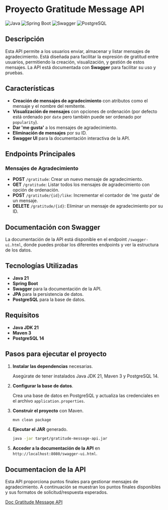 # Proyecto Gratitude Message API

![Java](https://img.shields.io/badge/Java-ED8B00?style=for-the-badge&logo=java&logoColor=white)
![Spring Boot](https://img.shields.io/badge/Spring%20Boot-6DB33F?style=for-the-badge&logo=spring&logoColor=white)
![Swagger](https://img.shields.io/badge/Swagger-85EA2D?style=for-the-badge&logo=swagger&logoColor=black)
![PostgreSQL](https://img.shields.io/badge/PostgreSQL-316192?style=for-the-badge&logo=postgresql&logoColor=white)

## Descripción

Esta API permite a los usuarios enviar, almacenar y listar mensajes de agradecimiento. Está diseñada para facilitar la expresión de gratitud entre usuarios, permitiendo la creación, visualización, y gestión de estos mensajes. La API está documentada con **Swagger** para facilitar su uso y pruebas.

## Características

- **Creación de mensajes de agradecimiento** con atributos como el mensaje y el nombre del remitente.
- **Visualización de mensajes** con opciones de ordenación (por defecto está ordenado por `date` pero también puede ser ordenado por `popularity`).
- **Dar 'me gusta'** a los mensajes de agradecimiento.
- **Eliminación de mensajes** por su ID.
- **Swagger UI** para la documentación interactiva de la API.

## Endpoints Principales

### Mensajes de Agradecimiento

- **POST** `/gratitude`: Crear un nuevo mensaje de agradecimiento.
- **GET** `/gratitude`: Listar todos los mensajes de agradecimiento con opción de ordenación.
- **POST** `/gratitude/{id}/like`: Incrementar el contador de 'me gusta' de un mensaje.
- **DELETE** `/gratitude/{id}`: Eliminar un mensaje de agradecimiento por su ID.

## Documentación con Swagger

La documentación de la API está disponible en el endpoint `/swagger-ui.html`, donde puedes probar los diferentes endpoints y ver la estructura de los datos.

## Tecnologías Utilizadas

- **Java 21**
- **Spring Boot**
- **Swagger** para la documentación de la API.
- **JPA** para la persistencia de datos.
- **PostgreSQL** para la base de datos.

## Requisitos

- **Java JDK 21**
- **Maven 3**
- **PostgreSQL 14**

## Pasos para ejecutar el proyecto

1. **Instalar las dependencias** necesarias.

   Asegúrate de tener instalados Java JDK 21, Maven 3 y PostgreSQL 14.

2. **Configurar la base de datos**.

   Crea una base de datos en PostgreSQL y actualiza las credenciales en el archivo `application.properties`.

3. **Construir el proyecto** con Maven.

   ```sh
   mvn clean package
   ```

4. **Ejecutar el JAR** generado.

   ```sh
   java -jar target/gratitude-message-api.jar
   ```

5. **Acceder a la documentación de la API** en `http://localhost:8080/swagger-ui.html`.

## Documentacion de la API

Esta API proporciona puntos finales para gestionar mensajes de agradecimiento. A continuación se muestran los puntos finales disponibles y sus formatos de solicitud/respuesta esperados.

[Doc Gratitude Message API](https://m3lb1z.github.io/challenge-gratitude-message/)
